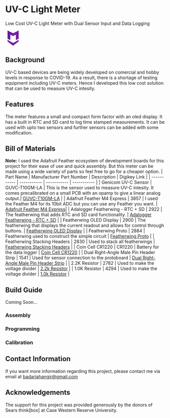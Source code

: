 # UV-C Light Meter
Low Cost UV-C Light Meter with Dual Sensor Input and Data Logging

![alt text][logo]

[logo]: https://github.com/adam-p/markdown-here/raw/master/src/common/images/icon48.png "Logo Title Text 2"

## Background
UV-C based devices are being widely developed on comercial and hobby levels in response to COVID-19. As a result,
there is a shortage of testing equipment including UV-C meters. Hence I developed this low cost solution that can 
be used to measure UV-C intesity. 

## Features
The meter features a small and compact form factor with an oled display. It has a built in RTC and SD card to log
time stamped measurements. It can be used with upto two sensors and further sensors can be added with some modification. 

## Bill of Materials
**Note:** I used the Adafruit Feather ecosystem of development boards for this project for their ease of use and quick assembly. But this meter can
be made using a wide variety of parts so feel free to go for a cheaper option. 
| Part Name | Manufacturer Part Number | Description | Digikey Link |
| ----------- | ----------- | ----------- | ----------- |
| Genicom UV-C Sensor | GUVC-T10GM-LA | This is the sensor used to measure UV-C intesity. It comes precalibrated on a small PCB with an opamp to give a linear analog output.| [GUVC-T10GM-LA](https://www.digikey.com/product-detail/en/genicom-co-ltd/GUVC-T10GM-LA/2096-GUVC-T10GM-LA-ND/10474940) |
| Adafruit Feather M4 Express | 3857 | I used the Feather M4 for its 10bit ADC but you can use any Feather you want. | [Adafruit Feather M4 Express](https://www.digikey.com/product-detail/en/adafruit-industries-llc/3857/1528-2648-ND/9553567)|
| Adalogger Featherwing - RTC + SD | 2922 | The featherwing that adds RTC and SD card functionality. | [Adalogger Featherwing - RTC + SD](https://www.digikey.com/product-detail/en/adafruit-industries-llc/2922/1528-1621-ND/5885911) |
| Featherwing OLED Display | 2900 | The featherwing that displays the current readout and allows for control through buttons. | [Featherwing OLED Display](https://www.digikey.com/product-detail/en/adafruit-industries-llc/2900/1528-1547-ND/5810890) |
| Featherwing Proto | 2884 | Featherwing used to construct the simple circuit | [Featherwing Proto](https://www.digikey.com/product-detail/en/adafruit-industries-llc/2884/1528-1622-ND/5777193) |
| Featherwing Stacking Headers | 2830 | Used to stack all featherwings | [Featherwing Stacking Headers](https://www.digikey.com/product-detail/en/adafruit-industries-llc/2830/2830-ND/5823439) |
| Coin Cell CR1220 | CR1220 | Battery for the data logger | [Coin Cell CR1220](https://www.digikey.com/product-detail/en/panasonic-bsg/CR1220/P033-ND/269740) |
| Dual Right-Angle Male Pin Header Strip | 1541 | Used for sensor connection to the protoboard | [Dual Right-Angle Male Pin Header Strip](https://www.adafruit.com/product/1541) |
| 2.2K Resistor | 2782 | Used to make the voltage divider | [2.2k Resistor](https://www.adafruit.com/product/2782) |
| 1.0K Resistor | 4294 | Used to make the voltage divider | [1.0k Resistor](https://www.adafruit.com/product/4294) |

## Build Guide
Coming Soon...
### Assembly
### Programming
### Calibration

## Contact Information
If you want more information regarding this project, please contact me via email at badarjahangir@gmail.com

## Acknowledgements
The support for this project was provided generously by the donors of Sears think[box] at Case Western Reserve University. 
